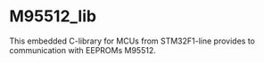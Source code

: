 # M95512_lib

This embedded C-library for MCUs from STM32F1-line provides to communication with EEPROMs M95512.

